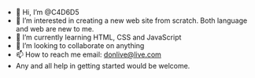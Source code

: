 - 👋 Hi, I’m @C4D6D5
- 👀 I’m interested in creating a new web site from scratch. Both language and web are new to me.
- 🌱 I’m currently learning HTML, CSS and JavaScript
- 💞️ I’m looking to collaborate on anything
- 📫 How to reach me email: donlive@live.com
- Any and all help in getting started would be welcome.

<!---
C4D6D5/C4D6D5 is a ✨ special ✨ repository because its `README.md` (this file) appears on your GitHub profile.
You can click the Preview link to take a look at your changes.
--->
